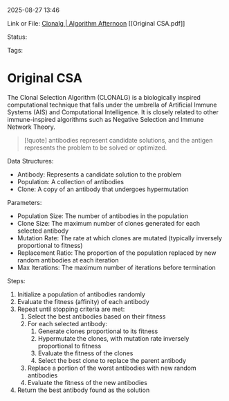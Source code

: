2025-08-27 13:46

Link or File: [Clonalg | Algorithm Afternoon](https://algorithmafternoon.com/immune/clonalg/)
[[Original CSA.pdf]]


Status:

Tags: 

# Original CSA

The Clonal Selection Algorithm (CLONALG) is a biologically inspired computational technique that falls under the umbrella of Artificial Immune Systems (AIS) and Computational Intelligence. It is closely related to other immune-inspired algorithms such as Negative Selection and Immune Network Theory.

> [!quote]
antibodies represent candidate solutions, and the antigen represents the problem to be solved or optimized.


Data Structures:

- Antibody: Represents a candidate solution to the problem
- Population: A collection of antibodies
- Clone: A copy of an antibody that undergoes hypermutation

Parameters:

- Population Size: The number of antibodies in the population
- Clone Size: The maximum number of clones generated for each selected antibody
- Mutation Rate: The rate at which clones are mutated (typically inversely proportional to fitness)
- Replacement Ratio: The proportion of the population replaced by new random antibodies at each iteration
- Max Iterations: The maximum number of iterations before termination

Steps:

1. Initialize a population of antibodies randomly
2. Evaluate the fitness (affinity) of each antibody
3. Repeat until stopping criteria are met:
    1. Select the best antibodies based on their fitness
    2. For each selected antibody:
        1. Generate clones proportional to its fitness
        2. Hypermutate the clones, with mutation rate inversely proportional to fitness
        3. Evaluate the fitness of the clones
        4. Select the best clone to replace the parent antibody
    3. Replace a portion of the worst antibodies with new random antibodies
    4. Evaluate the fitness of the new antibodies
4. Return the best antibody found as the solution





